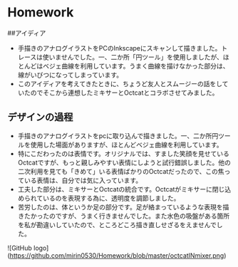 # Homework
##アイディア
* 手描きのアナログイラストをPCのInkscapeにスキャンして描きました。トレースは使いませんでした。一、二か所「円ツール」を使用しましたが、ほとんどはベジェ曲線を利用しています。うまく曲線を描けなかった部分は、線がいびつになってしまっています。
* このアイディアを考えてきたときに、ちょうど友人とスムージーの話をしていたのでそこから連想したミキサーとOctcatとコラボさせてみました。

## デザインの過程
* 手描きのアナログイラストをpcに取り込んで描きました。一、二か所円ツールを使用した場面がありますが、ほとんどベジェ曲線を利用しています。
* 特にこだわったのは表情です。オリジナルでは、すました笑顔を見せているOctcatですが、もっと親しみやすい表情にしようと試行錯誤しました。他の二次利用を見ても「きめて」いる表情ばかりのOctcatだったので、この焦っている表情は、自分では気に入っています。
* 工夫した部分は、ミキサーとOctcatの統合です。Octcatがミキサーに閉じ込められているのを表現する為に、透明度を調節しました。
* 苦労したのは、体というか足の部分です。足が絡まっているような表現を描きたかったのですが、うまく行きませんでした。また水色の吸盤がある箇所を私が勘違いしていたので、ところどころ描き直しせざるをえませんでした。

![GitHub logo] (https://github.com/mirin0530/Homework/blob/master/octcatINmixer.png)
